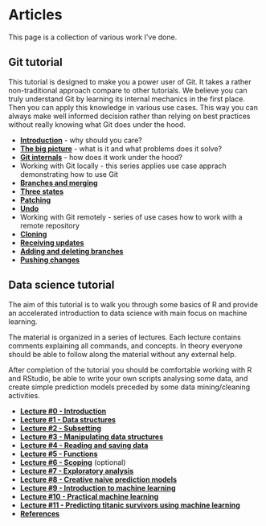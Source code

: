 # Articles

This page is a collection of various work I've done. 

## Git tutorial 

This tutorial is designed to make you a power user of Git. It takes a rather non-traditional approach compare to other tutorials. We believe you can truly understand Git by learning its internal mechanics in the first place. Then you can apply this knowledge in various use cases. This way you can always make well informed decision rather than relying on best practices without really knowing what Git does under the hood.

* [**Introduction**](texts/git_tutorial/introduction.md) - why should you care?
* [**The big picture**](texts/git_tutorial/the_big_picture.md) - what is it and what problems does it solve?
* [**Git internals**](texts/git_tutorial/git_internals.md) - how does it work under the hood?
* Working with Git locally - this series applies use case apprach demonstrating how to use Git
 * [**Branches and merging**](texts/git_tutorial/working_locally_merging_strategies.md)
 * [**Three states**](texts/git_tutorial/working_locally_three_states.md)
 * [**Patching**](texts/git_tutorial/working_locally_patching.md)
 * [**Undo**](texts/git_tutorial/working_locally_undo.md)
* Working with Git remotely - series of use cases how to work with a remote repository
 * [**Cloning**](texts/git_tutorial/working_remotely_cloning.md)
 * [**Receiving updates**](texts/git_tutorial/working_remotely_receiving_updates.md)
 * [**Adding and deleting branches**](texts/git_tutorial/working_remotely_adding_branches.md)
 * [**Pushing changes**](texts/git_tutorial/working_remotely_pushing_changes.md)
 
## Data science tutorial 

The aim of this tutorial is to walk you through some basics of R and provide an accelerated introduction to data science with main focus on machine learning.

The material is organized in a series of lectures. Each lecture contains comments explaining all commands, and concepts. In theory everyone should be able to follow along the material without any external help.

After completion of the tutorial you should be comfortable working with R and RStudio, be able to write your own scripts analysing some data, and create simple prediction models preceded by some data mining/cleaning activities.

* [**Lecture #0 - Introduction**](texts/data_science/lecture_00_introduction.md)
* [**Lecture #1 - Data structures**](texts/data_science/lecture_01_data_structures.md)
* [**Lecture #2 - Subsetting**](texts/data_science/lecture_02_subsetting.md)
* [**Lecture #3 - Manipulating data structures**](texts/data_science/lecture_03_manipulating_data_structures.md)
* [**Lecture #4 - Reading and saving data**](texts/data_science/lecture_04_reading_and_saving_data.md)
* [**Lecture #5 - Functions**](texts/data_science/lecture_04_reading_and_saving_data.md)
* [**Lecture #6 - Scoping**](texts/data_science/lecture_06_scoping.md) (optional)
* [**Lecture #7 - Exploratory analysis**](texts/data_science/lecture_07_exploratory_analysis.md)
* [**Lecture #8 - Creative naive prediction models**](texts/data_science/lecture_08_creating_naive_prediction_models.md)
* [**Lecture #9 - Introduction to machine learning**](texts/data_science/lecture_09_introduction_to_machine_learning.md)
* [**Lecture #10 - Practical machine learning**](texts/data_science/lecture_10_practical_machine_learning.md)
* [**Lecture #11 - Predicting titanic survivors using machine learning**](texts/data_science/lecture_11_predicting_titanic_survivors_using_machine_learning.md)
* [**References**](texts/data_science/references.md)